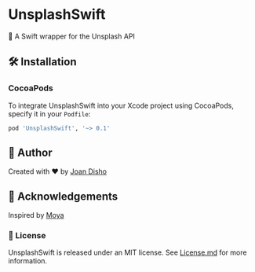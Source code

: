 # UnsplashSwift
🌯 A Swift wrapper for the Unsplash API

## 🛠 Installation

### CocoaPods

To integrate UnsplashSwift into your Xcode project using CocoaPods, specify it in your `Podfile`:

```ruby
pod 'UnsplashSwift', '~> 0.1'
```

## 🐨 Author
Created with ❤️ by [Joan Disho](https://twitter.com/_disho)

## 🙏 Acknowledgements
Inspired by [Moya]("https://github.com/Moya/Moya")

### 📃 License

UnsplashSwift is released under an MIT license. See [License.md](https://github.com/jdisho/UnsplashSwift/blob/master/LICENSE) for more information.
